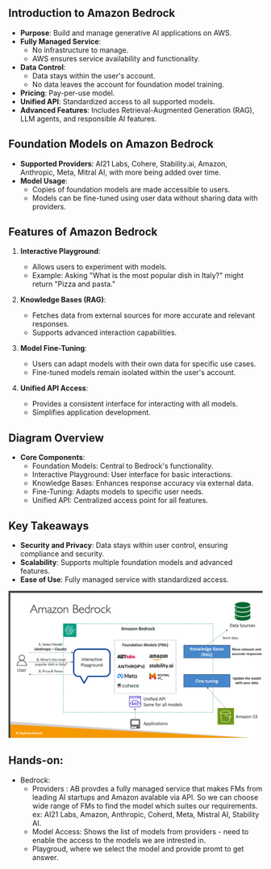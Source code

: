 ## Introduction to Amazon Bedrock  
- **Purpose**: Build and manage generative AI applications on AWS.  
- **Fully Managed Service**:  
  - No infrastructure to manage.  
  - AWS ensures service availability and functionality.  
- **Data Control**:  
  - Data stays within the user's account.  
  - No data leaves the account for foundation model training.  
- **Pricing**: Pay-per-use model.  
- **Unified API**: Standardized access to all supported models.  
- **Advanced Features**: Includes Retrieval-Augmented Generation (RAG), LLM agents, and responsible AI features.  

## Foundation Models on Amazon Bedrock  
- **Supported Providers**: AI21 Labs, Cohere, Stability.ai, Amazon, Anthropic, Meta, Mitral AI, with more being added over time.  
- **Model Usage**:  
  - Copies of foundation models are made accessible to users.  
  - Models can be fine-tuned using user data without sharing data with providers.  

## Features of Amazon Bedrock  
1. **Interactive Playground**:  
   - Allows users to experiment with models.  
   - Example: Asking "What is the most popular dish in Italy?" might return "Pizza and pasta."  

2. **Knowledge Bases (RAG)**:  
   - Fetches data from external sources for more accurate and relevant responses.  
   - Supports advanced interaction capabilities.  

3. **Model Fine-Tuning**:  
   - Users can adapt models with their own data for specific use cases.  
   - Fine-tuned models remain isolated within the user's account.  

4. **Unified API Access**:  
   - Provides a consistent interface for interacting with all models.  
   - Simplifies application development.  

## Diagram Overview  
- **Core Components**:  
  - Foundation Models: Central to Bedrock's functionality.  
  - Interactive Playground: User interface for basic interactions.  
  - Knowledge Bases: Enhances response accuracy via external data.  
  - Fine-Tuning: Adapts models to specific user needs.  
  - Unified API: Centralized access point for all features.  

## Key Takeaways  
- **Security and Privacy**: Data stays within user control, ensuring compliance and security.  
- **Scalability**: Supports multiple foundation models and advanced features.  
- **Ease of Use**: Fully managed service with standardized access.  


![alt text](image.png)


## Hands-on:

- Bedrock:
  - Providers : AB provdes a fully managed service that makes FMs from leading AI startups and Amazon avalable via API. So we can choose wide range of FMs to find the model which suites our requirements. ex: AI21 Labs, Amazon, Anthropic, Coherd, Meta, Mistral AI, Stability AI.
  - Model Access: Shows the list of models from providers - need to enable the access to the models we are intrested in.
  - Playgroud, where we select the model and provide promt to get answer.